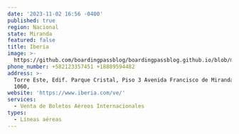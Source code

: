 ```yaml
---
date: '2023-11-02 16:56 -0400'
published: true
region: Nacional
state: Miranda
featured: false
title: Iberia
image: >-
  https://github.com/boardingpassblog/boardingpassblog.github.io/blob/main/assets/images/IberiaDirectorio.jpg?raw=true
phone_number: +582123357451 +18889594482
address: >-
  Torre Este, Edif. Parque Cristal, Piso 3 Avenida Francisco de Miranda, Caracas
  1060,
website: 'https://www.iberia.com/ve/'
services:
  - Venta de Boletos Aéreos Internacionales
types:
  - Líneas aéreas
---
```


